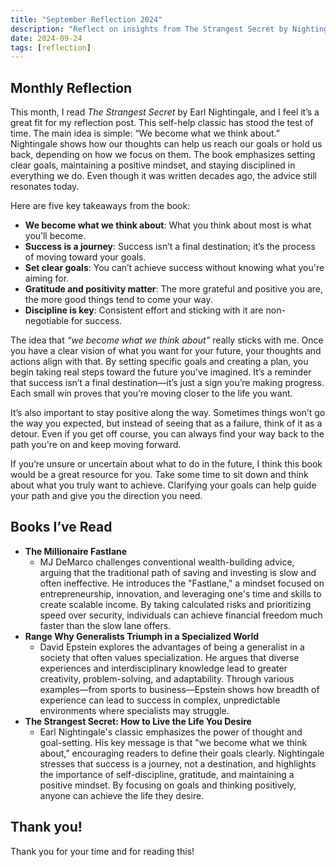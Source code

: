 ```yaml
---
title: "September Reflection 2024"
description: "Reflect on insights from The Strangest Secret by Nightingale, focusing on the power of thoughts, goal-setting, and staying positive on your journey to success."
date: 2024-09-24
tags: [reflection]
---
```


## Monthly Reflection

This month, I read _The Strangest Secret_ by Earl Nightingale, and I feel it’s a great fit for my reflection post. This self-help classic has stood the test of time. The main idea is simple: “We become what we think about.” Nightingale shows how our thoughts can help us reach our goals or hold us back, depending on how we focus on them. The book emphasizes setting clear goals, maintaining a positive mindset, and staying disciplined in everything we do. Even though it was written decades ago, the advice still resonates today.

Here are five key takeaways from the book:

- **We become what we think about**: What you think about most is what you’ll become.
- **Success is a journey**: Success isn’t a final destination; it’s the process of moving toward your goals.
- **Set clear goals**: You can’t achieve success without knowing what you're aiming for.
- **Gratitude and positivity matter**: The more grateful and positive you are, the more good things tend to come your way.
- **Discipline is key**: Consistent effort and sticking with it are non-negotiable for success.

The idea that _“we become what we think about”_ really sticks with me. Once you have a clear vision of what you want for your future, your thoughts and actions align with that. By setting specific goals and creating a plan, you begin taking real steps toward the future you've imagined. It’s a reminder that success isn’t a final destination—it’s just a sign you’re making progress. Each small win proves that you’re moving closer to the life you want.

It’s also important to stay positive along the way. Sometimes things won’t go the way you expected, but instead of seeing that as a failure, think of it as a detour. Even if you get off course, you can always find your way back to the path you're on and keep moving forward.

If you’re unsure or uncertain about what to do in the future, I think this book would be a great resource for you. Take some time to sit down and think about what you truly want to achieve. Clarifying your goals can help guide your path and give you the direction you need.

## Books I’ve Read

- **The Millionaire Fastlane**
  - MJ DeMarco challenges conventional wealth-building advice, arguing that the traditional path of saving and investing is slow and often ineffective. He introduces the "Fastlane," a mindset focused on entrepreneurship, innovation, and leveraging one's time and skills to create scalable income. By taking calculated risks and prioritizing speed over security, individuals can achieve financial freedom much faster than the slow lane offers.
- **Range Why Generalists Triumph in a Specialized World**
  - David Epstein explores the advantages of being a generalist in a society that often values specialization. He argues that diverse experiences and interdisciplinary knowledge lead to greater creativity, problem-solving, and adaptability. Through various examples—from sports to business—Epstein shows how breadth of experience can lead to success in complex, unpredictable environments where specialists may struggle.
- **The Strangest Secret: How to Live the Life You Desire**
  - Earl Nightingale's classic emphasizes the power of thought and goal-setting. His key message is that "we become what we think about," encouraging readers to define their goals clearly. Nightingale stresses that success is a journey, not a destination, and highlights the importance of self-discipline, gratitude, and maintaining a positive mindset. By focusing on goals and thinking positively, anyone can achieve the life they desire.

## Thank you!

Thank you for your time and for reading this!
